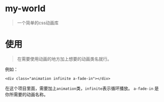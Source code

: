 # my-world

> 一个简单的css动画库

# 使用

> 在需要使用动画的地方加上想要的动画类名就行。

例如： 
```
<div class="animation infinite a-fade-in"></div>
```
在这个项目里面，需要加上```animation```类，```infinite```表示循环播放。
```a-fade-in``` 是你所需要的动画名称。

